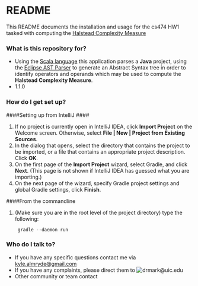 # README #

This README documents the installation and usage for the cs474 HW1 tasked with computing the
[Halstead Complexity Measure](https://en.wikipedia.org/wiki/Halstead_complexity_measures)  

### What is this repository for? ###

* Using the [Scala language](http://www.scala-lang.org/) this application parses a **Java** project, using the 
[Eclipse AST Parser](https://www.eclipse.org/articles/article.php?file=Article-JavaCodeManipulation_AST/index.html) 
to generate an Abstract Syntax tree in order to identify operators and operands which may be used to compute the 
**Halstead Complexity Measure**.  
* 1.1.0

### How do I get set up? ###

####Setting up from IntelliJ ####
1) If no project is currently open in IntelliJ IDEA, click **Import Project** on the Welcome screen. Otherwise, select **File | New | Project from Existing Sources**.
2) In the dialog that opens, select the directory that contains the project to be imported, or a file that contains an appropriate project description. Click **OK**.
3) On the first page of the **Import Project** wizard, select Gradle, and click **Next**. (This page is not shown if IntelliJ IDEA has guessed what you are importing.)
4) On the next page of the wizard, specify Gradle project settings and global Gradle settings, click **Finish**.

####From the commandline 

1) (Make sure you are in the root level of the project directory) type the following:

        gradle --daemon run
         
### Who do I talk to? ###

* If you have any specific questions contact me via [kyle.almryde@gmail.com](kyle.almryde@gmail.com)
* If you have any complaints, please direct them to ![drmark@uic.edu](https://www.cs.uic.edu/~drmark/index_htm_files/3017.jpg)
* Other community or team contact
